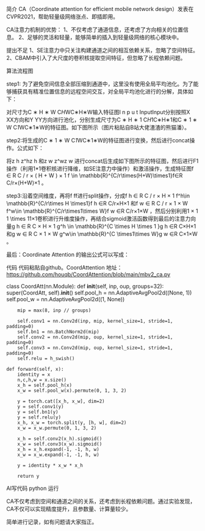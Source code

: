 简介
CA（Coordinate attention for efficient mobile network design）发表在CVPR2021，帮助轻量级网络涨点、即插即用。

CA注意力机制的优势：
1、不仅考虑了通道信息，还考虑了方向相关的位置信息。
2、足够的灵活和轻量，能够简单的插入到轻量级网络的核心模块中。

提出不足
1、SE注意力中只关注构建通道之间的相互依赖关系，忽略了空间特征。
2、CBAM中引入了大尺度的卷积核提取空间特征，但忽略了长程依赖问题。

算法流程图

step1: 为了避免空间信息全部压缩到通道中，这里没有使用全局平均池化。为了能够捕获具有精准位置信息的远程空间交互，对全局平均池化进行的分解，具体如下：

对尺寸为C ∗ H ∗ W C*H*WC∗H∗W输入特征图I n p u t InputInput分别按照X XX方向和Y YY方向进行池化，分别生成尺寸为C ∗ H ∗ 1 C*H*1C∗H∗1和C ∗ 1 ∗ W C*1*WC∗1∗W的特征图。如下图所示（图片粘贴自B站大佬渣渣的熊猫潘）。

step2:将生成的C ∗ 1 ∗ W C*1*WC∗1∗W的特征图进行变换，然后进行concat操作。公式如下：

将z h z^hz
h
 和z w z^wz
w
 进行concat后生成如下图所示的特征图，然后进行F1操作（利用1*1卷积核进行降维，如SE注意力中操作）和激活操作，生成特征图f ∈ R C / r × ( H + W ) × 1 f \in \mathbb{R}^{C/r\times(H+W)\times1}f∈R
C/r×(H+W)×1
 。

step3:沿着空间维度，再将f ff进行split操作，分成f h ∈ R C / r × H × 1 f^h\in \mathbb{R}^{C/r\times H \times1}f
h
 ∈R
C/r×H×1
 和f w ∈ R C / r × 1 × W f^w\in \mathbb{R}^{C/r\times1\times W}f
w
 ∈R
C/r×1×W
 ，然后分别利用1 × 1 1 \times 11×1卷积进行升维度操作，再结合sigmoid激活函数得到最后的注意力向量g h ∈ R C × H × 1 g^h \in \mathbb{R}^{C \times H \times 1 }g
h
 ∈R
C×H×1
 和g w ∈ R C × 1 × W g^w\in \mathbb{R}^{C \times1\times W}g
w
 ∈R
C×1×W
 。

最后：Coordinate Attention 的输出公式可以写成：

代码
代码粘贴自github。CoordAttention
地址：<https://github.com/houqb/CoordAttention/blob/main/mbv2_ca.py>

class CoordAtt(nn.Module):
    def __init__(self, inp, oup, groups=32):
        super(CoordAtt, self).__init__()
        self.pool_h = nn.AdaptiveAvgPool2d((None, 1))
        self.pool_w = nn.AdaptiveAvgPool2d((1, None))

        mip = max(8, inp // groups)

        self.conv1 = nn.Conv2d(inp, mip, kernel_size=1, stride=1, padding=0)
        self.bn1 = nn.BatchNorm2d(mip)
        self.conv2 = nn.Conv2d(mip, oup, kernel_size=1, stride=1, padding=0)
        self.conv3 = nn.Conv2d(mip, oup, kernel_size=1, stride=1, padding=0)
        self.relu = h_swish()

    def forward(self, x):
        identity = x
        n,c,h,w = x.size()
        x_h = self.pool_h(x)
        x_w = self.pool_w(x).permute(0, 1, 3, 2)

        y = torch.cat([x_h, x_w], dim=2)
        y = self.conv1(y)
        y = self.bn1(y)
        y = self.relu(y) 
        x_h, x_w = torch.split(y, [h, w], dim=2)
        x_w = x_w.permute(0, 1, 3, 2)

        x_h = self.conv2(x_h).sigmoid()
        x_w = self.conv3(x_w).sigmoid()
        x_h = x_h.expand(-1, -1, h, w)
        x_w = x_w.expand(-1, -1, h, w)

        y = identity * x_w * x_h

        return y
AI写代码
python
运行

CA不仅考虑到空间和通道之间的关系，还考虑到长程依赖问题。通过实验发现，CA不仅可以实现精度提升，且参数量、计算量较少。

简单进行记录，如有问题请大家指正。
